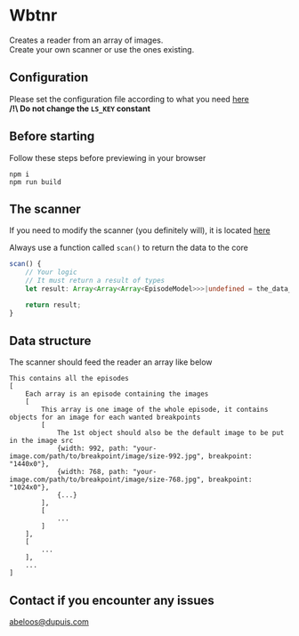 # Wbtnr

Creates a reader from an array of images.          
Create your own scanner or use the ones existing.     

## Configuration

Please set the configuration file according to what you need [here](https://github.com/AlexisADupuis/Wbtnr/tree/dev/src/ts/config)      
**/!\ Do not change the ```LS_KEY``` constant**

## Before starting

Follow these steps before previewing in your browser

```
npm i
npm run build
```

## The scanner

If you need to modify the scanner (you definitely will), it is located [here](https://github.com/AlexisADupuis/Wbtnr/tree/dev/src/ts/core/services/scanner)    

Always use a function called ```scan()``` to return the data to the core
```typescript
scan() {
    // Your logic
    // It must return a result of types
    let result: Array<Array<Array<EpisodeModel>>>|undefined = the_data_structure;

    return result;
}
```

## Data structure

The scanner should feed the reader an array like below
```
This contains all the episodes
[
    Each array is an episode containing the images
    [
        This array is one image of the whole episode, it contains objects for an image for each wanted breakpoints
        [
            The 1st object should also be the default image to be put in the image src
            {width: 992, path: "your-image.com/path/to/breakpoint/image/size-992.jpg", breakpoint: "1440x0"},
            {width: 768, path: "your-image.com/path/to/breakpoint/image/size-768.jpg", breakpoint: "1024x0"},
            {...}
        ],
        [
            ...
        ]
    ],
    [
        ...
    ],
    ...
]
```

## Contact if you encounter any issues

abeloos@dupuis.com

